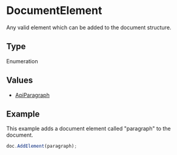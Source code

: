 # DocumentElement

Any valid element which can be added to the document structure.

## Type

Enumeration

## Values

- [ApiParagraph](../ApiParagraph/ApiParagraph.md)


## Example

This example adds a document element called "paragraph" to the document.

```javascript editor-pptx
doc.AddElement(paragraph);
```
